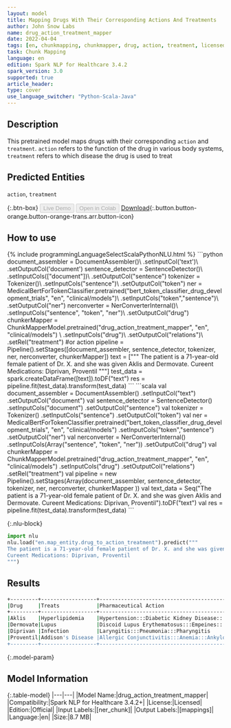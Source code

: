 ```yaml
---
layout: model
title: Mapping Drugs With Their Corresponding Actions And Treatments
author: John Snow Labs
name: drug_action_treatment_mapper
date: 2022-04-04
tags: [en, chunkmapping, chunkmapper, drug, action, treatment, licensed]
task: Chunk Mapping
language: en
edition: Spark NLP for Healthcare 3.4.2
spark_version: 3.0
supported: true
article_header:
type: cover
use_language_switcher: "Python-Scala-Java"
---
```


## Description

This pretrained model maps drugs with their corresponding `action` and `treatment`. `action` refers to the function of the drug in various body systems, `treatment` refers to which disease the drug is used to treat

## Predicted Entities

`action`, `treatment`

{:.btn-box}
<button class="button button-orange" disabled>Live Demo</button>
<button class="button button-orange" disabled>Open in Colab</button>
[Download](https://s3.amazonaws.com/auxdata.johnsnowlabs.com/clinical/models/drug_action_treatment_mapper_en_3.4.2_3.0_1649098201229.zip){:.button.button-orange.button-orange-trans.arr.button-icon}

## How to use



<div class="tabs-box" markdown="1">
{% include programmingLanguageSelectScalaPythonNLU.html %}
```python
document_assembler = DocumentAssembler()\
.setInputCol('text')\
.setOutputCol('document')
sentence_detector = SentenceDetector()\
.setInputCols(["document"])\
.setOutputCol("sentence")
tokenizer = Tokenizer()\
.setInputCols("sentence")\
.setOutputCol("token")
ner =  MedicalBertForTokenClassifier.pretrained("bert_token_classifier_drug_development_trials", "en", "clinical/models")\
.setInputCols("token","sentence")\
.setOutputCol("ner")
nerconverter = NerConverterInternal()\
.setInputCols("sentence", "token", "ner")\
.setOutputCol("drug")
chunkerMapper = ChunkMapperModel.pretrained("drug_action_treatment_mapper", "en", "clinical/models") \
.setInputCols("drug")\
.setOutputCol("relations")\
.setRel("treatment") #or action
pipeline = Pipeline().setStages([document_assembler,
sentence_detector,
tokenizer,
ner,
nerconverter,
chunkerMapper])
text = ["""
The patient is a 71-year-old female patient of Dr. X. and she was given Aklis and Dermovate.
Cureent Medications: Diprivan, Proventil
"""]
test_data = spark.createDataFrame([text]).toDF("text")
res = pipeline.fit(test_data).transform(test_data)
```
```scala
val document_assembler = DocumentAssembler()
.setInputCol("text")
.setOutputCol("document")
val sentence_detector = SentenceDetector()
.setInputCols("document")
.setOutputCol("sentence")
val tokenizer = Tokenizer()
.setInputCols("sentence")
.setOutputCol("token")
val ner =  MedicalBertForTokenClassifier.pretrained("bert_token_classifier_drug_development_trials", "en", "clinical/models")
.setInputCols("token","sentence")
.setOutputCol("ner")
val nerconverter = NerConverterInternal()
.setInputCols(Array("sentence", "token", "ner"))
.setOutputCol("drug")
val chunkerMapper = ChunkMapperModel.pretrained("drug_action_treatment_mapper", "en", "clinical/models")
.setInputCols("drug")
.setOutputCol("relations")
.setRel("treatment")
val pipeline =  new Pipeline().setStages(Array(document_assembler, sentence_detector, tokenizer, ner, nerconverter, chunkerMapper ))
val text_data = Seq("The patient is a 71-year-old female patient of Dr. X. and she was given Aklis and Dermovate.
Cureent Medications: Diprivan, Proventil").toDF("text")
val res = pipeline.fit(test_data).transform(test_data)
```


{:.nlu-block}
```python
import nlu
nlu.load("en.map_entity.drug_to_action_treatment").predict("""
The patient is a 71-year-old female patient of Dr. X. and she was given Aklis and Dermovate.
Cureent Medications: Diprivan, Proventil
""")
```

</div>

## Results

```bash
+---------+------------------+--------------------------------------------------------------+
|Drug     |Treats            |Pharmaceutical Action                                         |
+---------+------------------+--------------------------------------------------------------+
|Aklis    |Hyperlipidemia    |Hypertension:::Diabetic Kidney Disease:::Cerebrovascular...   |
|Dermovate|Lupus             |Discoid Lupus Erythematosus:::Empeines:::Psoriasis:::Eczema...|
|Diprivan |Infection         |Laryngitis:::Pneumonia:::Pharyngitis                          |
|Proventil|Addison's Disease |Allergic Conjunctivitis:::Anemia:::Ankylosing Spondylitis     |
+---------+------------------+--------------------------------------------------------------+
```

{:.model-param}
## Model Information

{:.table-model}
|---|---|
|Model Name:|drug_action_treatment_mapper|
|Compatibility:|Spark NLP for Healthcare 3.4.2+|
|License:|Licensed|
|Edition:|Official|
|Input Labels:|[ner_chunk]|
|Output Labels:|[mappings]|
|Language:|en|
|Size:|8.7 MB|
